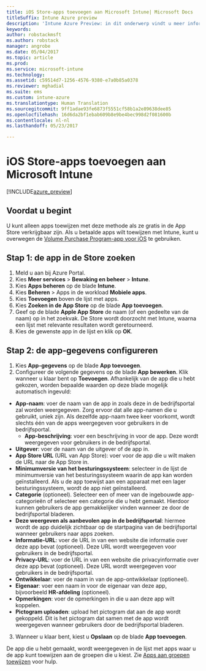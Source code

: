 ```yaml
---
title: iOS Store-apps toevoegen aan Microsoft Intune| Microsoft Docs
titleSuffix: Intune Azure preview
description: 'Intune Azure Preview: in dit onderwerp vindt u meer informatie over het toevoegen van iOS Store-apps aan Intune.'
keywords: 
author: robstackmsft
ms.author: robstack
manager: angrobe
ms.date: 05/04/2017
ms.topic: article
ms.prod: 
ms.service: microsoft-intune
ms.technology: 
ms.assetid: c59514d7-1256-4576-9380-e7a0b85a0378
ms.reviewer: mghadial
ms.suite: ems
ms.custom: intune-azure
ms.translationtype: Human Translation
ms.sourcegitcommit: 9ff1adae93fe6873f5551cf58b1a2e89638dee85
ms.openlocfilehash: 16d6da2bf1ebab609b8e9be4bec998d2f081600b
ms.contentlocale: nl-nl
ms.lasthandoff: 05/23/2017

---
```


# <a name="how-to-add-ios-store-apps-to-microsoft-intune"></a>iOS Store-apps toevoegen aan Microsoft Intune

[!INCLUDE[azure_preview](./includes/azure_preview.md)]

## <a name="before-you-start"></a>Voordat u begint

U kunt alleen apps toewijzen met deze methode als ze gratis in de App Store verkrijgbaar zijn. Als u betaalde apps wilt toewijzen met Intune, kunt u overwegen de [Volume Purchase Program-app voor iOS](vpp-apps-ios.md) te gebruiken.


## <a name="step-1---search-for-the-app-in-the-store"></a>Stap 1: de app in de Store zoeken

1. Meld u aan bij Azure Portal.
2. Kies **Meer services** > **Bewaking en beheer** > **Intune**.
3. Kies **Apps beheren** op de blade **Intune**.
4. Kies **Beheren** > Apps in de workload **Mobiele apps**.
5. Kies **Toevoegen** boven de lijst met apps.
6. Kies **Zoeken in de App Store** op de blade **App toevoegen**.
7. Geef op de blade **Apple App Store** de naam (of een gedeelte van de naam) op in het zoekvak. De Store wordt doorzocht met Intune, waarna een lijst met relevante resultaten wordt geretourneerd.
8. Kies de gewenste app in de lijst en klik op **OK**.

## <a name="step-2---configure-app-information"></a>Stap 2: de app-gegevens configureren

1. Kies **App-gegevens** op de blade **App toevoegen**.
2. Configureer de volgende gegevens op de blade **App bewerken**. Klik wanneer u klaar bent op **Toevoegen**. Afhankelijk van de app die u hebt gekozen, worden bepaalde waarden op deze blade mogelijk automatisch ingevuld:
- **App-naam**: voer de naam van de app in zoals deze in de bedrijfsportal zal worden weergegeven. Zorg ervoor dat alle app-namen die u gebruikt, uniek zijn. Als dezelfde app-naam twee keer voorkomt, wordt slechts één van de apps weergegeven voor gebruikers in de bedrijfsportal.
    - **App-beschrijving**: voer een beschrijving in voor de app. Deze wordt weergegeven voor gebruikers in de bedrijfsportal.
- **Uitgever**: voer de naam van de uitgever of de app in.
- **App Store URL** (URL van App Store): voer voor de app die u wilt maken de URL naar de App Store in.
- **Minimumversie van het besturingssysteem**: selecteer in de lijst de minimumversie van het besturingssysteem waarin de app kan worden geïnstalleerd. Als u de app toewijst aan een apparaat met een lager besturingssysteem, wordt de app niet geïnstalleerd.
- **Categorie** (optioneel). Selecteer een of meer van de ingebouwde app-categorieën of selecteer een categorie die u hebt gemaakt. Hierdoor kunnen gebruikers de app gemakkelijker vinden wanneer ze door de bedrijfsportal bladeren.
- **Deze weergeven als aanbevolen app in de bedrijfsportal**: hiermee wordt de app duidelijk zichtbaar op de startpagina van de bedrijfsportal wanneer gebruikers naar apps zoeken.
- **Informatie-URL**: voer de URL in van een website die informatie over deze app bevat (optioneel). Deze URL wordt weergegeven voor gebruikers in de bedrijfsportal.
- **Privacy-URL**: voer de URL in van een website die privacyinformatie over deze app bevat (optioneel). Deze URL wordt weergegeven voor gebruikers in de bedrijfsportal.
- **Ontwikkelaar**: voer de naam in van de app-ontwikkelaar (optioneel).
- **Eigenaar**: voer een naam in voor de eigenaar van deze app, bijvoorbeeld **HR-afdeling** (optioneel).
- **Opmerkingen**: voer de opmerkingen in die u aan deze app wilt koppelen.
- **Pictogram uploaden**: upload het pictogram dat aan de app wordt gekoppeld. Dit is het pictogram dat samen met de app wordt weergegeven wanneer gebruikers door de bedrijfsportal bladeren.
3. Wanneer u klaar bent, kiest u **Opslaan** op de blade **App toevoegen**.

De app die u hebt gemaakt, wordt weergegeven in de lijst met apps waar u de app kunt toewijzen aan de groepen die u kiest. Zie [Apps aan groepen toewijzen](apps-deploy.md) voor hulp.

